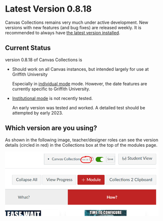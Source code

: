 # Latest Version **0.8.18**

Canvas Collections remains very much under active development. New versions with new features (and bug fixes) are released weekly. It is recommended to always have [the latest version installed](./getting-started/install/types-pre-requisites.md).

## Current Status

version 0.8.18 of Canvas Collections is

- Should work on all Canvas instances, but intended largely for use at Griffith University

    Especially in [individual mode](./getting-started/install/individual.md) mode. However, the date features are currently specific to Griffith University.

- [Institutional mode](./getting-started/install/institutional.md) is not recently tested.

	An early version was tested and worked. A detailed test should be attempted by early 2023.

## Which version are you using?

As shown in the following image, teacher/designer roles can see the version details (circled in red) in the Collections box at the top of the modules page.

![](pics/version.png)  

